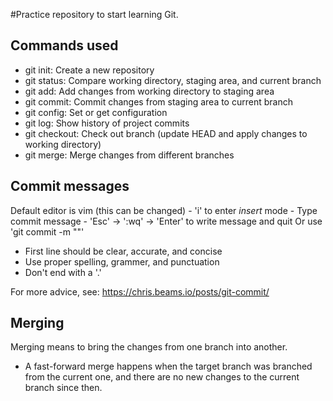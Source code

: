 #Practice repository to start learning Git.

## Commands used

- git init: Create a new repository
- git status: Compare working directory, staging area, and current branch
- git add: Add changes from working directory to staging area
- git commit: Commit changes from staging area to current branch
- git config: Set or get configuration
- git log: Show history of project commits
- git checkout: Check out branch (update HEAD and apply changes 
to working directory)
- git merge: Merge changes from different branches

## Commit messages

Default editor is vim (this can be changed)
	- 'i' to enter *insert* mode
	- Type commit message
	- 'Esc' -> ':wq' -> 'Enter' to write message and quit
Or use 'git commit -m "<message>"'

- First line should be clear, accurate, and concise
- Use proper spelling, grammer, and punctuation
- Don't end with a '.'

For more advice, see: https://chris.beams.io/posts/git-commit/

## Merging

Merging means to bring the changes from one branch into another.

- A fast-forward merge happens when the target branch was
branched from the current one, and there are no new changes to 
the current branch since then.
